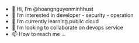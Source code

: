 - 👋 Hi, I’m @hoangnguyenminhhust
- 👀 I’m interested in developer - security - operation 
- 🌱 I’m currently learning public cloud
- 💞️ I’m looking to collaborate on devops service
- 📫 How to reach me ...

<!---
hoangnguyenminhhust/hoangnguyenminhhust is a ✨ special ✨ repository because its `README.md` (this file) appears on your GitHub profile.
You can click the Preview link to take a look at your changes.
--->

